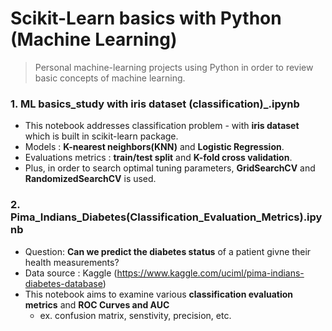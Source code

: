# Scikit-Learn basics with Python (Machine Learning)
> Personal machine-learning projects using Python in order to review basic concepts of machine learning.

### 1. ML basics_study with iris dataset (classification)_.ipynb
* This notebook addresses classification problem - with **iris dataset** which is built in scikit-learn package.
* Models : **K-nearest neighbors(KNN)** and **Logistic Regression**.
* Evaluations metrics : **train/test split** and **K-fold cross validation**.
* Plus, in order to search optimal tuning parameters, **GridSearchCV** and **RandomizedSearchCV** is used.

### 2. Pima_Indians_Diabetes(Classification_Evaluation_Metrics).ipynb
* Question: **Can we predict the diabetes status** of a patient givne their health measurements?
* Data source : Kaggle (https://www.kaggle.com/uciml/pima-indians-diabetes-database)
* This notebook aims to examine various **classification evaluation metrics** and **ROC Curves and AUC**
    * ex. confusion matrix, senstivity, precision, etc.
